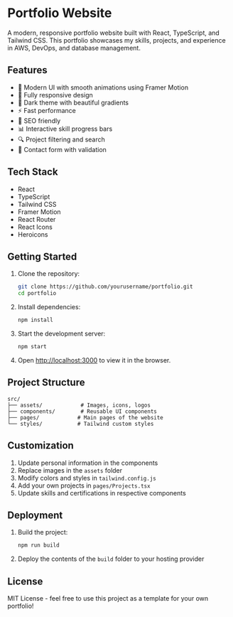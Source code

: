 # Portfolio Website

A modern, responsive portfolio website built with React, TypeScript, and Tailwind CSS. This portfolio showcases my skills, projects, and experience in AWS, DevOps, and database management.

## Features

- 🎨 Modern UI with smooth animations using Framer Motion
- 📱 Fully responsive design
- 🌙 Dark theme with beautiful gradients
- ⚡ Fast performance
- 🎯 SEO friendly
- 📊 Interactive skill progress bars
- 🔍 Project filtering and search
- 📝 Contact form with validation

## Tech Stack

- React
- TypeScript
- Tailwind CSS
- Framer Motion
- React Router
- React Icons
- Heroicons

## Getting Started

1. Clone the repository:
   ```bash
   git clone https://github.com/yourusername/portfolio.git
   cd portfolio
   ```

2. Install dependencies:
   ```bash
   npm install
   ```

3. Start the development server:
   ```bash
   npm start
   ```

4. Open [http://localhost:3000](http://localhost:3000) to view it in the browser.

## Project Structure

```
src/
├── assets/            # Images, icons, logos
├── components/        # Reusable UI components
├── pages/            # Main pages of the website
└── styles/           # Tailwind custom styles
```

## Customization

1. Update personal information in the components
2. Replace images in the `assets` folder
3. Modify colors and styles in `tailwind.config.js`
4. Add your own projects in `pages/Projects.tsx`
5. Update skills and certifications in respective components

## Deployment

1. Build the project:
   ```bash
   npm run build
   ```

2. Deploy the contents of the `build` folder to your hosting provider

## License

MIT License - feel free to use this project as a template for your own portfolio!
